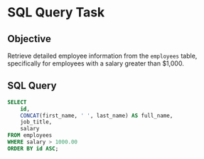 # SQL Query Task

## Objective
Retrieve detailed employee information from the `employees` table, specifically for employees with a salary greater than $1,000.

## SQL Query

```sql
SELECT
    id,
    CONCAT(first_name, ' ', last_name) AS full_name,
    job_title,
    salary
FROM employees
WHERE salary > 1000.00
ORDER BY id ASC;

